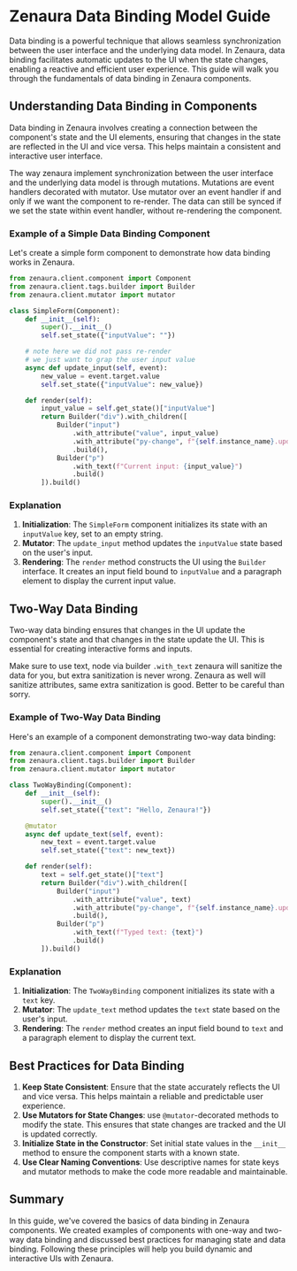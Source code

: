 # Zenaura Data Binding Model Guide

Data binding is a powerful technique that allows seamless synchronization between the user interface and the underlying data model. In Zenaura, data binding facilitates automatic updates to the UI when the state changes, enabling a reactive and efficient user experience. This guide will walk you through the fundamentals of data binding in Zenaura components.

## Understanding Data Binding in Components

Data binding in Zenaura involves creating a connection between the component's state and the UI elements, ensuring that changes in the state are reflected in the UI and vice versa. This helps maintain a consistent and interactive user interface.

The way zenaura implement synchronization between the user interface and the underlying data model is through mutations. Mutations are event handlers decorated with mutator. Use mutator over an event handler if and only if we want the component to re-render. The data can still be synced if we set the state within event handler, without re-rendering the component.

### Example of a Simple Data Binding Component

Let's create a simple form component to demonstrate how data binding works in Zenaura.

```python
from zenaura.client.component import Component
from zenaura.client.tags.builder import Builder
from zenaura.client.mutator import mutator

class SimpleForm(Component):
    def __init__(self):
        super().__init__()
        self.set_state({"inputValue": ""})

    # note here we did not pass re-render
    # we just want to grap the user input value
    async def update_input(self, event):
        new_value = event.target.value
        self.set_state({"inputValue": new_value})

    def render(self):
        input_value = self.get_state()["inputValue"]
        return Builder("div").with_children([
            Builder("input")
                .with_attribute("value", input_value)
                .with_attribute("py-change", f"{self.instance_name}.update_input")
                .build(),
            Builder("p")
                .with_text(f"Current input: {input_value}")
                .build()
        ]).build()
```

### Explanation

1. **Initialization**: The `SimpleForm` component initializes its state with an `inputValue` key, set to an empty string.
2. **Mutator**: The `update_input` method updates the `inputValue` state based on the user's input.
3. **Rendering**: The `render` method constructs the UI using the `Builder` interface. It creates an input field bound to `inputValue` and a paragraph element to display the current input value.

## Two-Way Data Binding

Two-way data binding ensures that changes in the UI update the component's state and that changes in the state update the UI. This is essential for creating interactive forms and inputs.

Make sure to use text, node via builder `.with_text` zenaura will sanitize the data for you, but extra sanitization is never wrong. Zenaura as well will sanitize attributes, same extra sanitization is good. Better to be careful than sorry.

### Example of Two-Way Data Binding

Here's an example of a component demonstrating two-way data binding:

```python
from zenaura.client.component import Component
from zenaura.client.tags.builder import Builder
from zenaura.client.mutator import mutator

class TwoWayBinding(Component):
    def __init__(self):
        super().__init__()
        self.set_state({"text": "Hello, Zenaura!"})

    @mutator
    async def update_text(self, event):
        new_text = event.target.value
        self.set_state({"text": new_text})

    def render(self):
        text = self.get_state()["text"]
        return Builder("div").with_children([
            Builder("input")
                .with_attribute("value", text)
                .with_attribute("py-change", f"{self.instance_name}.update_text")
                .build(),
            Builder("p")
                .with_text(f"Typed text: {text}")
                .build()
        ]).build()
```

### Explanation

1. **Initialization**: The `TwoWayBinding` component initializes its state with a `text` key.
2. **Mutator**: The `update_text` method updates the `text` state based on the user's input.
3. **Rendering**: The `render` method creates an input field bound to `text` and a paragraph element to display the current text.

## Best Practices for Data Binding

1. **Keep State Consistent**: Ensure that the state accurately reflects the UI and vice versa. This helps maintain a reliable and predictable user experience.
2. **Use Mutators for State Changes**: use `@mutator`-decorated methods to modify the state. This ensures that state changes are tracked and the UI is updated correctly.
3. **Initialize State in the Constructor**: Set initial state values in the `__init__` method to ensure the component starts with a known state.
4. **Use Clear Naming Conventions**: Use descriptive names for state keys and mutator methods to make the code more readable and maintainable.

## Summary

In this guide, we've covered the basics of data binding in Zenaura components. We created examples of components with one-way and two-way data binding and discussed best practices for managing state and data binding. Following these principles will help you build dynamic and interactive UIs with Zenaura.